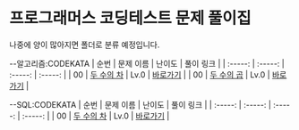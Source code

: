 # 프로그래머스 코딩테스트 문제 풀이집

나중에 양이 많아지면 폴더로 분류 예정입니다.


--알고리즘:CODEKATA
|          순번          |        문제 이름         |         난이도          |        풀이 링크         |
| :-----: | :-----: | :-----: | :-----: |
| 00 |  <a href="https://school.programmers.co.kr/learn/courses/30/lessons/120803" target="_blank">두 수의 차</a> | Lv.0 | <a href="./Solution/두_수의_차.md">바로가기</a> |
| 00 |  <a href="https://school.programmers.co.kr/learn/courses/30/lessons/120804" target="_blank">두 수의 곱</a> | Lv.0 | <a href="./Solution/두_수의_곱.md">바로가기</a> |

--SQL:CODEKATA
|          순번          |        문제 이름         |         난이도          |        풀이 링크         |
| :-----: | :-----: | :-----: | :-----: |
| 00 |  <a href="https://school.programmers.co.kr/learn/courses/30/lessons/120803" target="_blank">두 수의 차</a> | Lv.0 | <a href="./Solution/두_수의_차.md">바로가기</a> |
